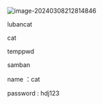 ![image-20240308212814846](https://newbie-typora.oss-cn-shenzhen.aliyuncs.com/zhongke/image-20240308212814846.png)

lubancat

cat

temppwd







samban     



name ：cat 

password : hdj123
